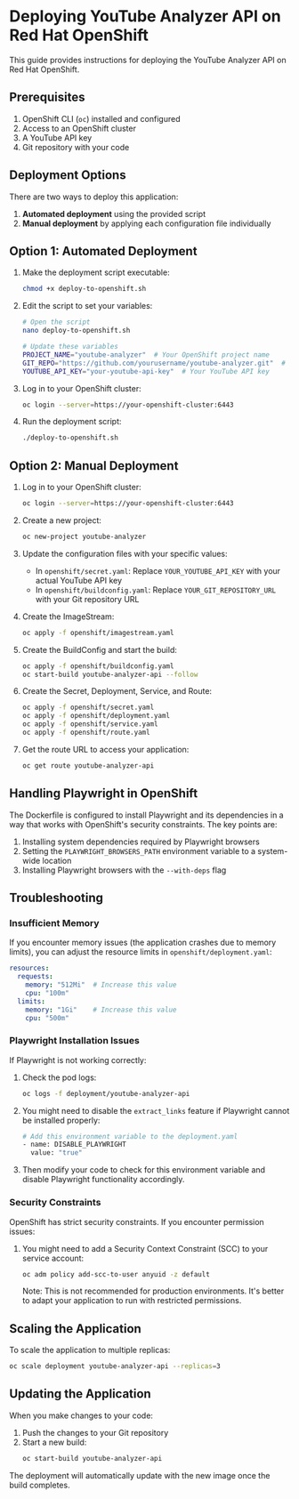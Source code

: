 # Deploying YouTube Analyzer API on Red Hat OpenShift

This guide provides instructions for deploying the YouTube Analyzer API on Red Hat OpenShift.

## Prerequisites

1. OpenShift CLI (`oc`) installed and configured
2. Access to an OpenShift cluster
3. A YouTube API key
4. Git repository with your code

## Deployment Options

There are two ways to deploy this application:

1. **Automated deployment** using the provided script
2. **Manual deployment** by applying each configuration file individually

## Option 1: Automated Deployment

1. Make the deployment script executable:
   ```bash
   chmod +x deploy-to-openshift.sh
   ```

2. Edit the script to set your variables:
   ```bash
   # Open the script
   nano deploy-to-openshift.sh
   
   # Update these variables
   PROJECT_NAME="youtube-analyzer"  # Your OpenShift project name
   GIT_REPO="https://github.com/yourusername/youtube-analyzer.git"  # Your Git repo URL
   YOUTUBE_API_KEY="your-youtube-api-key"  # Your YouTube API key
   ```

3. Log in to your OpenShift cluster:
   ```bash
   oc login --server=https://your-openshift-cluster:6443
   ```

4. Run the deployment script:
   ```bash
   ./deploy-to-openshift.sh
   ```

## Option 2: Manual Deployment

1. Log in to your OpenShift cluster:
   ```bash
   oc login --server=https://your-openshift-cluster:6443
   ```

2. Create a new project:
   ```bash
   oc new-project youtube-analyzer
   ```

3. Update the configuration files with your specific values:
   - In `openshift/secret.yaml`: Replace `YOUR_YOUTUBE_API_KEY` with your actual YouTube API key
   - In `openshift/buildconfig.yaml`: Replace `YOUR_GIT_REPOSITORY_URL` with your Git repository URL

4. Create the ImageStream:
   ```bash
   oc apply -f openshift/imagestream.yaml
   ```

5. Create the BuildConfig and start the build:
   ```bash
   oc apply -f openshift/buildconfig.yaml
   oc start-build youtube-analyzer-api --follow
   ```

6. Create the Secret, Deployment, Service, and Route:
   ```bash
   oc apply -f openshift/secret.yaml
   oc apply -f openshift/deployment.yaml
   oc apply -f openshift/service.yaml
   oc apply -f openshift/route.yaml
   ```

7. Get the route URL to access your application:
   ```bash
   oc get route youtube-analyzer-api
   ```

## Handling Playwright in OpenShift

The Dockerfile is configured to install Playwright and its dependencies in a way that works with OpenShift's security constraints. The key points are:

1. Installing system dependencies required by Playwright browsers
2. Setting the `PLAYWRIGHT_BROWSERS_PATH` environment variable to a system-wide location
3. Installing Playwright browsers with the `--with-deps` flag

## Troubleshooting

### Insufficient Memory

If you encounter memory issues (the application crashes due to memory limits), you can adjust the resource limits in `openshift/deployment.yaml`:

```yaml
resources:
  requests:
    memory: "512Mi"  # Increase this value
    cpu: "100m"
  limits:
    memory: "1Gi"    # Increase this value
    cpu: "500m"
```

### Playwright Installation Issues

If Playwright is not working correctly:

1. Check the pod logs:
   ```bash
   oc logs -f deployment/youtube-analyzer-api
   ```

2. You might need to disable the `extract_links` feature if Playwright cannot be installed properly:
   ```bash
   # Add this environment variable to the deployment.yaml
   - name: DISABLE_PLAYWRIGHT
     value: "true"
   ```

3. Then modify your code to check for this environment variable and disable Playwright functionality accordingly.

### Security Constraints

OpenShift has strict security constraints. If you encounter permission issues:

1. You might need to add a Security Context Constraint (SCC) to your service account:
   ```bash
   oc adm policy add-scc-to-user anyuid -z default
   ```

   Note: This is not recommended for production environments. It's better to adapt your application to run with restricted permissions.

## Scaling the Application

To scale the application to multiple replicas:

```bash
oc scale deployment youtube-analyzer-api --replicas=3
```

## Updating the Application

When you make changes to your code:

1. Push the changes to your Git repository
2. Start a new build:
   ```bash
   oc start-build youtube-analyzer-api
   ```

The deployment will automatically update with the new image once the build completes.
